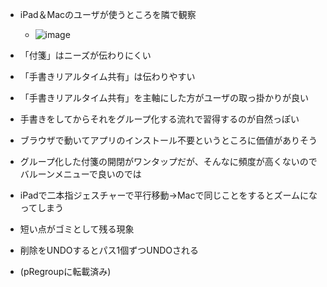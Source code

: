 
- iPad＆Macのユーザが使うところを隣で観察
    - ![image](https://gyazo.com/f10b2de423704d087bad9cd8f0625dfa/thumb/1000)

- 「付箋」はニーズが伝わりにくい
- 「手書きリアルタイム共有」は伝わりやすい
- 「手書きリアルタイム共有」を主軸にした方がユーザの取っ掛かりが良い
- 手書きをしてからそれをグループ化する流れで習得するのが自然っぽい
- ブラウザで動いてアプリのインストール不要というところに価値がありそう

- グループ化した付箋の開閉がワンタップだが、そんなに頻度が高くないのでバルーンメニューで良いのでは
- iPadで二本指ジェスチャーで平行移動→Macで同じことをするとズームになってしまう
- 短い点がゴミとして残る現象
- 削除をUNDOするとパス1個ずつUNDOされる
- (pRegroupに転載済み)

